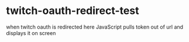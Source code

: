 # twitch-oauth-redirect-test

when twitch oauth is redirected here JavaScript pulls token out of url and displays it on screen
